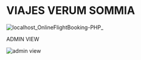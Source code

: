 # VIAJES VERUM SOMMIA

![localhost_OnlineFlightBooking-PHP_](https://github.com/EstefanAC/OnlineFlightBooking/assets/147363893/2a0f099b-8169-4b82-826a-a9ba9956be2b)

ADMIN VIEW

![admin view](https://github.com/EstefanAC/OnlineFlightBooking/assets/96028459/371e3c69-1538-43fb-880e-596b8b1e445a)
